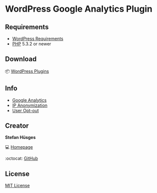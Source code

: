 WordPress Google Analytics Plugin
=================================

## Requirements

* [WordPress Requirements][3]
* [PHP][4] 5.3.2 or newer

## Download

:package: [WordPress Plugins][5]

## Info

* [Google Analytics][6]
* [IP Anonymization][7]
* [User Opt-out][8]

## Creator

**Stefan Hüsges**

:computer: [Homepage][1]

:octocat: [GitHub][2]

## License

[MIT License](LICENSE)

[1]: http://www.mpcx.net
[2]: https://github.com/tronsha
[3]: https://wordpress.org/about/requirements/
[4]: http://php.net/
[5]: https://wordpress.org/plugins/mpcx-googleanalytics/
[6]: https://www.google.com/analytics/
[7]: https://developers.google.com/analytics/devguides/collection/analyticsjs/ip-anonymization
[8]: https://developers.google.com/analytics/devguides/collection/analyticsjs/user-opt-out
